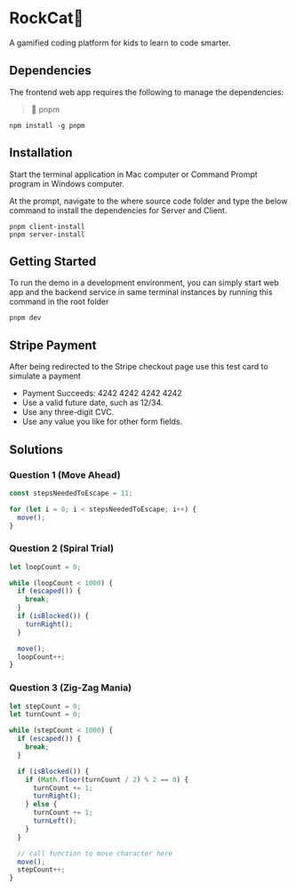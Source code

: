 # RockCat:rocket:

A gamified coding platform for kids to learn to code smarter.

## Dependencies

The frontend web app requires the following to manage the dependencies:

> :star2: pnpm

    npm install -g pnpm

## Installation

Start the terminal application in Mac computer or Command Prompt program in Windows computer.

At the prompt, navigate to the where source code folder and type the below command to install the dependencies for Server and Client.

    pnpm client-install
    pnpm server-install

## Getting Started

To run the demo in a development environment, you can simply start web app and the backend service in same terminal instances by running this command in the root folder

    pnpm dev

## Stripe Payment

After being redirected to the Stripe checkout page use this test card to simulate a payment

- Payment Succeeds: 4242 4242 4242 4242
- Use a valid future date, such as 12/34.
- Use any three-digit CVC.
- Use any value you like for other form fields.

## Solutions

### Question 1 (Move Ahead)

```js
const stepsNeededToEscape = 11;

for (let i = 0; i < stepsNeededToEscape; i++) {
  move();
}
```

### Question 2 (Spiral Trial)

```js
let loopCount = 0;

while (loopCount < 1000) {
  if (escaped()) {
    break;
  }
  if (isBlocked()) {
    turnRight();
  }

  move();
  loopCount++;
}
```

### Question 3 (Zig-Zag Mania)

```js
let stepCount = 0;
let turnCount = 0;

while (stepCount < 1000) {
  if (escaped()) {
    break;
  }

  if (isBlocked()) {
    if (Math.floor(turnCount / 2) % 2 == 0) {
      turnCount += 1;
      turnRight();
    } else {
      turnCount += 1;
      turnLeft();
    }
  }

  // call function to move character here
  move();
  stepCount++;
}
```
